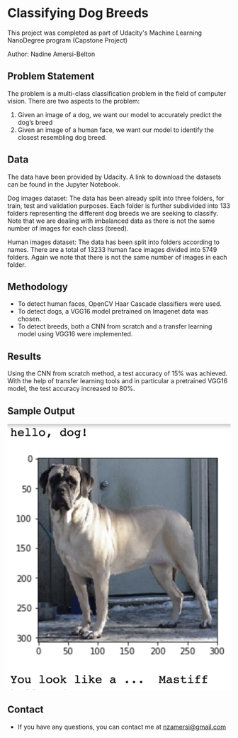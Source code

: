 # Classifying Dog Breeds
This project was completed as part of Udacity's Machine Learning NanoDegree program (Capstone Project)

Author: Nadine Amersi-Belton

## Problem Statement
The problem is a multi-class classification problem in the field of computer vision. There are two aspects to the problem:
1. Given an image of a dog, we want our model to accurately predict the dog’s breed
2. Given an image of a human face, we want our model to identify the closest resembling dog breed.

## Data
The data have been provided by Udacity. A link to download the datasets can be found in the Jupyter Notebook.

Dog images dataset: The data has been already split into three folders, for train, test and validation purposes. Each folder is further subdivided into 133 folders representing the different dog breeds we are seeking to classify. Note that we are dealing with imbalanced data as there is not the same number of images for each class (breed).

Human images dataset: The data has been split into folders according to names. There are a total of 13233 human face images divided into 5749 folders. Again we note that there is not the same number of images in each folder.

## Methodology

* To detect human faces, OpenCV Haar Cascade classifiers were used.
* To detect dogs, a VGG16 model pretrained on Imagenet data was chosen.
* To detect breeds, both a CNN from scratch and a transfer learning model using VGG16 were implemented.

## Results

Using the CNN from scratch method, a test accuracy of 15% was achieved.
With the help of transfer learning tools and in particular a pretrained VGG16 model, the test accuracy increased to 80%.

## Sample Output

<img src="output.png" alt="Sample output" >

## Contact

* If you have any questions, you can contact me at nzamersi@gmail.com